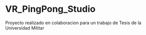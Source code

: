 # VR_PingPong_Studio
 Proyecto realizado en colaboracion para un trabajo de Tesis de la Universidad Militar
